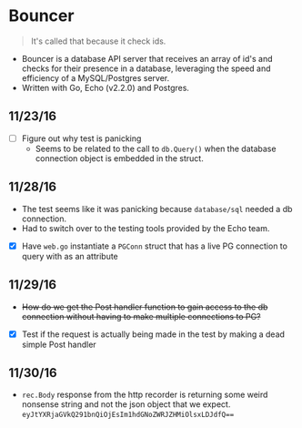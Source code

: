 # Bouncer
> It's called that because it check ids.

* Bouncer is a database API server that receives an array of id's and checks for
their presence in a database, leveraging the speed and efficiency of a MySQL/Postgres
server.
* Written with Go, Echo (v2.2.0) and Postgres.

## 11/23/16
- [ ] Figure out why test is panicking
  * Seems to be related to the call to `db.Query()` when the database connection
  object is embedded in the struct.

## 11/28/16
* The test seems like it was panicking because `database/sql` needed a db connection.
* Had to switch over to the testing tools provided by the Echo team.

- [x] Have `web.go` instantiate a `PGConn` struct that has a live PG connection
to query with as an attribute

## 11/29/16
* ~~How do we get the Post handler function to gain access to the db connection without
having to make multiple connections to PG?~~

- [x] Test if the request is actually being made in the test by making a dead simple Post handler

## 11/30/16
* `rec.Body` response from the http recorder is returning some weird nonsense
string and not the json object that we expect. `eyJtYXRjaGVkQ291bnQiOjEsIm1hdGNoZWRJZHMiOlsxLDJdfQ==`
